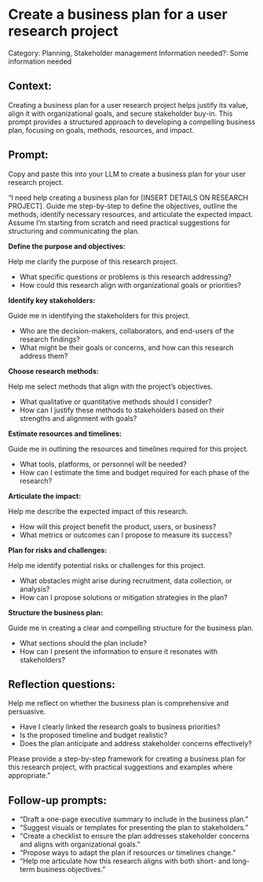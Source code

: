 # Create a business plan for a user research project

Category: Planning, Stakeholder management
Information needed?: Some information needed

## **Context:**

Creating a business plan for a user research project helps justify its value, align it with organizational goals, and secure stakeholder buy-in. This prompt provides a structured approach to developing a compelling business plan, focusing on goals, methods, resources, and impact.

## **Prompt:**

Copy and paste this into your LLM to create a business plan for your user research project.

“I need help creating a business plan for [INSERT DETAILS ON RESEARCH PROJECT]. Guide me step-by-step to define the objectives, outline the methods, identify necessary resources, and articulate the expected impact. Assume I’m starting from scratch and need practical suggestions for structuring and communicating the plan.

**Define the purpose and objectives:**

Help me clarify the purpose of this research project.

- What specific questions or problems is this research addressing?
- How could this research align with organizational goals or priorities?

**Identify key stakeholders:**

Guide me in identifying the stakeholders for this project.

- Who are the decision-makers, collaborators, and end-users of the research findings?
- What might be their goals or concerns, and how can this research address them?

**Choose research methods:**

Help me select methods that align with the project’s objectives.

- What qualitative or quantitative methods should I consider?
- How can I justify these methods to stakeholders based on their strengths and alignment with goals?

**Estimate resources and timelines:**

Guide me in outlining the resources and timelines required for this project.

- What tools, platforms, or personnel will be needed?
- How can I estimate the time and budget required for each phase of the research?

**Articulate the impact:**

Help me describe the expected impact of this research.

- How will this project benefit the product, users, or business?
- What metrics or outcomes can I propose to measure its success?

**Plan for risks and challenges:**

Help me identify potential risks or challenges for this project.

- What obstacles might arise during recruitment, data collection, or analysis?
- How can I propose solutions or mitigation strategies in the plan?

**Structure the business plan:**

Guide me in creating a clear and compelling structure for the business plan.

- What sections should the plan include?
- How can I present the information to ensure it resonates with stakeholders?

## **Reflection questions:**

Help me reflect on whether the business plan is comprehensive and persuasive.

- Have I clearly linked the research goals to business priorities?
- Is the proposed timeline and budget realistic?
- Does the plan anticipate and address stakeholder concerns effectively?

Please provide a step-by-step framework for creating a business plan for this research project, with practical suggestions and examples where appropriate.”

## **Follow-up prompts:**

- “Draft a one-page executive summary to include in the business plan.”
- “Suggest visuals or templates for presenting the plan to stakeholders.”
- “Create a checklist to ensure the plan addresses stakeholder concerns and aligns with organizational goals.”
- “Propose ways to adapt the plan if resources or timelines change.”
- “Help me articulate how this research aligns with both short- and long-term business objectives.”